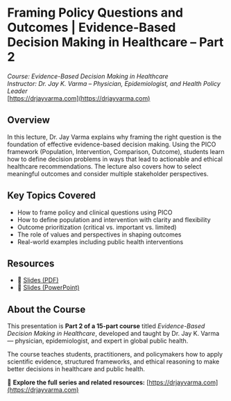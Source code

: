 # Framing Policy Questions and Outcomes | Evidence-Based Decision Making in Healthcare – Part 2
*Course: Evidence-Based Decision Making in Healthcare*  
*Instructor: Dr. Jay K. Varma – Physician, Epidemiologist, and Health Policy Leader*  
[https://drjayvarma.com](https://drjayvarma.com)

## Overview
In this lecture, Dr. Jay Varma explains why framing the right question is the foundation of effective evidence-based decision making. Using the PICO framework (Population, Intervention, Comparison, Outcome), students learn how to define decision problems in ways that lead to actionable and ethical healthcare recommendations. The lecture also covers how to select meaningful outcomes and consider multiple stakeholder perspectives.

## Key Topics Covered
- How to frame policy and clinical questions using PICO  
- How to define population and intervention with clarity and flexibility  
- Outcome prioritization (critical vs. important vs. limited)  
- The role of values and perspectives in shaping outcomes  
- Real-world examples including public health interventions  

## Resources
- 📑 [Slides (PDF)](lecture-2-question-and-outcomes.pdf)  
- 📂 [Slides (PowerPoint)](lecture-2-question-and-outcomes.pptx)

## About the Course
This presentation is **Part 2 of a 15-part course** titled *Evidence-Based Decision Making in Healthcare*, developed and taught by Dr. Jay K. Varma — physician, epidemiologist, and expert in global public health.

The course teaches students, practitioners, and policymakers how to apply scientific evidence, structured frameworks, and ethical reasoning to make better decisions in healthcare and public health.

🔗 **Explore the full series and related resources:** [https://drjayvarma.com](https://drjayvarma.com)
